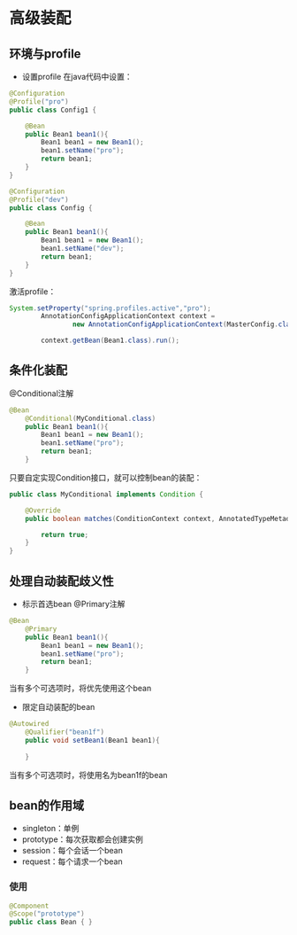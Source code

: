# 高级装配
## 环境与profile
- 设置profile
在java代码中设置：
```java
@Configuration
@Profile("pro")
public class Config1 {

    @Bean
    public Bean1 bean1(){
        Bean1 bean1 = new Bean1();
        bean1.setName("pro");
        return bean1;
    }
}
```
```java
@Configuration
@Profile("dev")
public class Config {

    @Bean
    public Bean1 bean1(){
        Bean1 bean1 = new Bean1();
        bean1.setName("dev");
        return bean1;
    }
}
```
激活profile：
```java
System.setProperty("spring.profiles.active","pro");
        AnnotationConfigApplicationContext context =
                new AnnotationConfigApplicationContext(MasterConfig.class);

        context.getBean(Bean1.class).run();
```
## 条件化装配
@Conditional注解
```java
@Bean
    @Conditional(MyConditional.class)
    public Bean1 bean1(){
        Bean1 bean1 = new Bean1();
        bean1.setName("pro");
        return bean1;
    }
```
只要自定实现Condition接口，就可以控制bean的装配：
```java
public class MyConditional implements Condition {

    @Override
    public boolean matches(ConditionContext context, AnnotatedTypeMetadata metadata) {

        return true;
    }
}
```
## 处理自动装配歧义性
- 标示首选bean
@Primary注解
```java
@Bean
    @Primary
    public Bean1 bean1(){
        Bean1 bean1 = new Bean1();
        bean1.setName("pro");
        return bean1;
    }
```
当有多个可选项时，将优先使用这个bean
- 限定自动装配的bean
```java
@Autowired
    @Qualifier("bean1f")
    public void setBean1(Bean1 bean1){
        
    }
```
当有多个可选项时，将使用名为bean1f的bean
## bean的作用域
- singleton：单例
- prototype：每次获取都会创建实例
- session：每个会话一个bean
- request：每个请求一个bean
### 使用
```java
@Component
@Scope("prototype")
public class Bean { }
```
